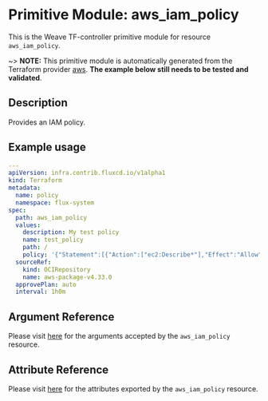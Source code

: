 
# Primitive Module: aws_iam_policy

This is the Weave TF-controller primitive module for resource `aws_iam_policy`.

~> **NOTE:** This primitive module is automatically generated from the Terraform provider [aws](https://registry.terraform.io/providers/hashicorp/aws/latest/docs/resources/iam_policy). **The example below still needs to be tested and validated**.

## Description

Provides an IAM policy.

## Example usage

```yaml
---
apiVersion: infra.contrib.fluxcd.io/v1alpha1
kind: Terraform
metadata:
  name: policy
  namespace: flux-system
spec:
  path: aws_iam_policy
  values:
    description: My test policy
    name: test_policy
    path: /
    policy: '{"Statement":[{"Action":["ec2:Describe*"],"Effect":"Allow","Resource":"*"}],"Version":"2012-10-17"}'
  sourceRef:
    kind: OCIRepository
    name: aws-package-v4.33.0
  approvePlan: auto
  interval: 1h0m
```

## Argument Reference

Please visit [here](https://registry.terraform.io/providers/hashicorp/aws/4.33.0/docs/resources/iam_policy#argument-reference) for the arguments accepted by the `aws_iam_policy` resource.

## Attribute Reference

Please visit [here](https://registry.terraform.io/providers/hashicorp/aws/4.33.0/docs/resources/iam_policy#attributes-reference) for the attributes exported by the `aws_iam_policy` resource.
